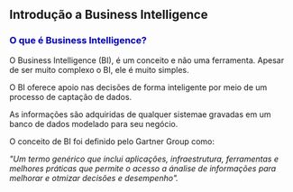 ## Introdução a Business Intelligence

### <Font color="rrggbb">O que é Business Intelligence? </Font>

O Business Intelligence (BI), é um conceito e não uma ferramenta. Apesar de ser muito complexo o BI, ele é muito simples. 

O BI oferece apoio nas decisões de forma inteligente por meio de um processo de captação de dados.

As informações são adquiridas de qualquer sistemae gravadas em um banco de dados modelado para seu negócio.

O conceito de BI foi definido pelo Gartner Group como:

*"Um termo genérico que inclui aplicações, infraestrutura, ferramentas e melhores práticas que permite o acesso a ánalise de informações para melhorar e otmizar decisões e desempenho".*

